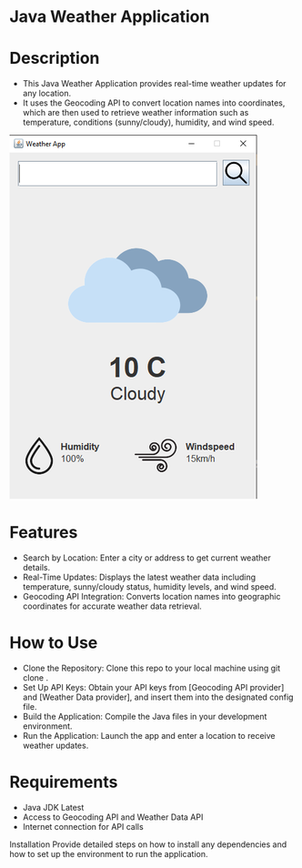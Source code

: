 # Java Weather Application

# Description
- This Java Weather Application provides real-time weather updates for any location.
- It uses the Geocoding API to convert location names into coordinates, which are then used to retrieve weather information such as temperature, 
conditions (sunny/cloudy), humidity, and wind speed.

<img src="./screenshot_15.png">

# Features

- Search by Location: Enter a city or address to get current weather details.
- Real-Time Updates: Displays the latest weather data including temperature, sunny/cloudy status, humidity levels, and wind speed.
- Geocoding API Integration: Converts location names into geographic coordinates for accurate weather data retrieval.

# How to Use
- Clone the Repository: Clone this repo to your local machine using git clone <repo-url>.
- Set Up API Keys: Obtain your API keys from [Geocoding API provider] and [Weather Data provider], and insert them into the designated config file.
- Build the Application: Compile the Java files in your development environment.
- Run the Application: Launch the app and enter a location to receive weather updates.

# Requirements
- Java JDK Latest
- Access to Geocoding API and Weather Data API
- Internet connection for API calls

Installation
Provide detailed steps on how to install any dependencies and how to set up the environment to run the application.
